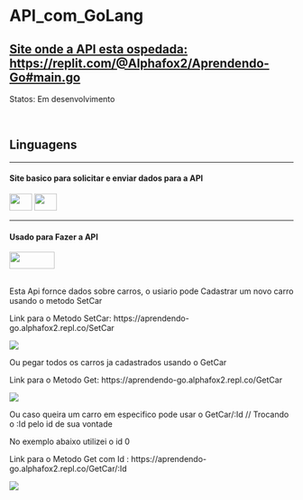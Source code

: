 <h1>API_com_GoLang</h1>

<h2><a href="https://replit.com/@Alphafox2/Aprendendo-Go#main.go">Site onde a API esta ospedada: https://replit.com/@Alphafox2/Aprendendo-Go#main.go</a></h2>
  
<p>Statos: Em desenvolvimento</p>
<br>

<div>
  <h2>Linguagens</h2>
  <hr>
  <h4>Site basico para solicitar e enviar dados para a API</h4>
  <div>
    <img height=30 width=40 src="https://cdn.jsdelivr.net/gh/devicons/devicon/icons/javascript/javascript-original.svg" />     
    <img height=30 width=40 src="https://cdn.jsdelivr.net/gh/devicons/devicon/icons/html5/html5-original.svg" />
  </div> 
  <hr>
  <h4>Usado para Fazer a API</h4>
  <img height=30 width=80 src="https://cdn.jsdelivr.net/gh/devicons/devicon/icons/go/go-original-wordmark.svg" /> 
</div>
<br>

<p> Esta Api fornce dados sobre carros, o usiario pode Cadastrar um novo carro usando o metodo SetCar </p>
<p>Link para o Metodo SetCar: https://aprendendo-go.alphafox2.repl.co/SetCar</p>
<img src="https://media.discordapp.net/attachments/1004483186740437044/1143486363866509332/image.png"/>    
<br>

<p>Ou pegar todos os carros ja cadastrados usando o GetCar</p>
<p>Link para o Metodo Get: https://aprendendo-go.alphafox2.repl.co/GetCar</p>
<img src="https://media.discordapp.net/attachments/1004483186740437044/1143372477775491252/image.png"/>    
<br>

<p>Ou caso queira um carro em especifico pode usar o GetCar/:Id // Trocando o :Id pelo id de sua vontade</p>
<p>No exemplo abaixo utilizei o id 0 </p>
<p>Link para o Metodo Get com Id : https://aprendendo-go.alphafox2.repl.co/GetCar/:Id</p>
<img src="https://media.discordapp.net/attachments/1004483186740437044/1143373099035799644/image.png"/>    

